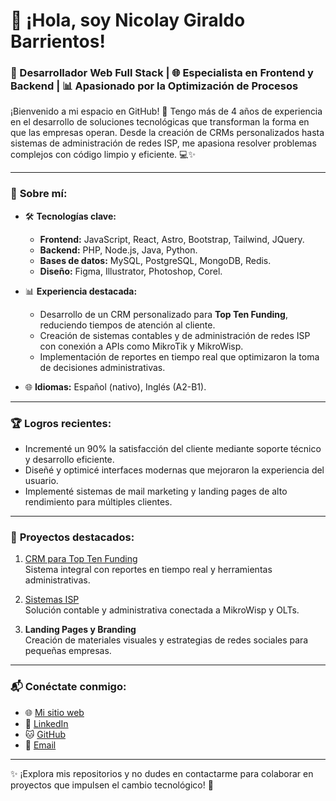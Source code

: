# 👋 ¡Hola, soy Nicolay Giraldo Barrientos!  
### 🚀 Desarrollador Web Full Stack | 🌐 Especialista en Frontend y Backend | 📊 Apasionado por la Optimización de Procesos  

¡Bienvenido a mi espacio en GitHub! 🌟 Tengo más de 4 años de experiencia en el desarrollo de soluciones tecnológicas que transforman la forma en que las empresas operan. Desde la creación de CRMs personalizados hasta sistemas de administración de redes ISP, me apasiona resolver problemas complejos con código limpio y eficiente. 💻✨

---

### 🌟 **Sobre mí:**
- 🛠️ **Tecnologías clave:**  
  - **Frontend:** JavaScript, React, Astro, Bootstrap, Tailwind, JQuery.  
  - **Backend:** PHP, Node.js, Java, Python.  
  - **Bases de datos:** MySQL, PostgreSQL, MongoDB, Redis.  
  - **Diseño:** Figma, Illustrator, Photoshop, Corel.  

- 📊 **Experiencia destacada:**  
  - Desarrollo de un CRM personalizado para **Top Ten Funding**, reduciendo tiempos de atención al cliente.  
  - Creación de sistemas contables y de administración de redes ISP con conexión a APIs como MikroTik y MikroWisp.  
  - Implementación de reportes en tiempo real que optimizaron la toma de decisiones administrativas.  

- 🌐 **Idiomas:** Español (nativo), Inglés (A2-B1).  

---

### 🏆 **Logros recientes:**
- Incrementé un 90% la satisfacción del cliente mediante soporte técnico y desarrollo eficiente.
- Diseñé y optimicé interfaces modernas que mejoraron la experiencia del usuario.
- Implementé sistemas de mail marketing y landing pages de alto rendimiento para múltiples clientes.

---

### 📂 **Proyectos destacados:**
1. [CRM para Top Ten Funding](https://toptenfunding.com)  
   Sistema integral con reportes en tiempo real y herramientas administrativas.  

2. [Sistemas ISP](http://uxsistemas.com)  
   Solución contable y administrativa conectada a MikroWisp y OLTs.  

3. **Landing Pages y Branding**  
   Creación de materiales visuales y estrategias de redes sociales para pequeñas empresas.  

---

### 📬 **Conéctate conmigo:**
- 🌐 [Mi sitio web](https://nickdevbar.github.io/nicksite/)  
- 💼 [LinkedIn](https://linkedin.com/in/nicolay-barrientos-dev/)  
- 🐱 [GitHub](https://github.com/nickdevbar)  
- 📩 [Email](mailto:nickdevbarrientos@gmail.com)  

---

✨ ¡Explora mis repositorios y no dudes en contactarme para colaborar en proyectos que impulsen el cambio tecnológico! 🚀
